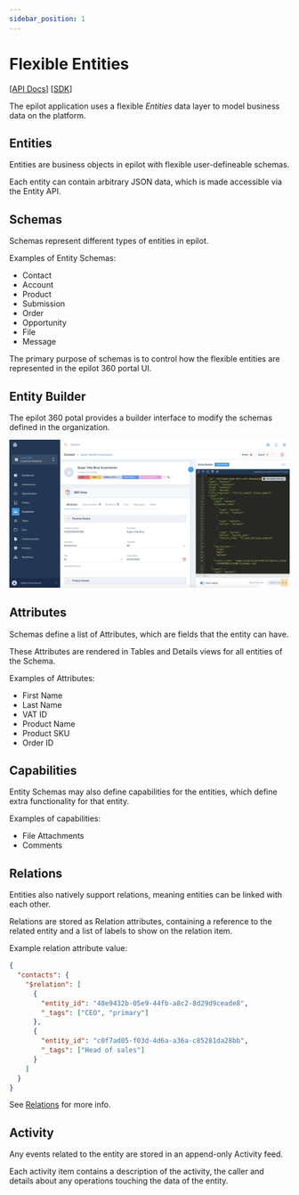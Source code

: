 ```yaml
---
sidebar_position: 1
---
```


# Flexible Entities

[[API Docs](/api/entity)]
[[SDK](https://www.npmjs.com/package/@epilot/entity-client)]

The epilot application uses a flexible *Entities* data layer to model business data on the platform.

## Entities

Entities are business objects in epilot with flexible user-defineable schemas.

Each entity can contain arbitrary JSON data, which is made accessible via the Entity API.

## Schemas

Schemas represent different types of entities in epilot.

Examples of Entity Schemas:

- Contact
- Account
- Product
- Submission
- Order
- Opportunity
- File
- Message

The primary purpose of schemas is to control how the flexible entities are represented in the epilot 360 portal UI.

## Entity Builder

The epilot 360 potal provides a builder interface to modify the schemas defined in the organization.

![](../../static/img/entity-builder.png)

## Attributes

Schemas define a list of Attributes, which are fields that the entity can have.

These Attributes are rendered in Tables and Details views for all entities of the Schema.

Examples of Attributes:

- First Name
- Last Name
- VAT ID
- Product Name
- Product SKU
- Order ID

## Capabilities

Entity Schemas may also define capabilities for the entities, which define extra functionality for that entity.

Examples of capabilities:

- File Attachments
- Comments

## Relations

Entities also natively support relations, meaning entities can be linked with each other.

Relations are stored as Relation attributes, containing a reference to the related entity and a list of labels to show on the relation item.

Example relation attribute value:

```json
{
  "contacts": {
    "$relation": [
      {
        "entity_id": "48e9432b-05e9-44fb-a8c2-8d29d9ceade8",
        "_tags": ["CEO", "primary"]
      },
      {
        "entity_id": "c0f7ad05-f03d-4d6a-a36a-c85281da28bb",
        "_tags": ["Head of sales"]
      }
    ]
  }
}
```

See [Relations](/docs/entities/relations) for more info.

## Activity

Any events related to the entity are stored in an append-only Activity feed.

Each activity item contains a description of the activity, the caller and details about any operations touching the data of the entity.
